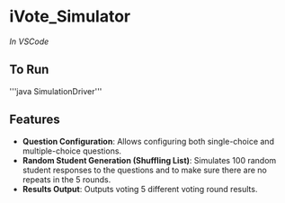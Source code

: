 # iVote_Simulator
_In VSCode_

## To Run
'''java SimulationDriver'''

## Features
- **Question Configuration**: Allows configuring both single-choice and multiple-choice questions.
- **Random Student Generation (Shuffling List)**: Simulates 100 random student responses to the questions and to make sure there are no repeats in the 5 rounds.
- **Results Output**: Outputs voting 5 different voting round results.
